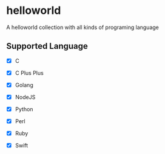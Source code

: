 # helloworld

A helloworld collection with all kinds of programing language

## Supported Language

- [x] C
- [x] C Plus Plus
- [x] Golang
- [x] NodeJS
- [x] Python
- [x] Perl
- [x] Ruby
- [x] Swift



